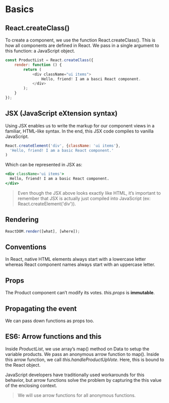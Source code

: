 # Basics

## React.createClass()

To create a component, we use the function React.createClass(). This is how all components are defined in React. We pass in a single argument to this function: a JavaScript object.

```js
const ProductList = React.createClass({
    render: function () {
        return (
            <div className="ui items">
                Hello, friend! I am a basci React component.
            </div>
        );
    }
});
```

## JSX (JavaScript eXtension syntax)

Using JSX enables us to write the markup for our component views in a familiar, HTML-like syntax. In the end, this JSX code compiles to vanilla JavaScript.

```js
React.createElement('div', {className: 'ui items'},
  'Hello, friend! I am a basic React component.'
)
```

Which can be represented in JSX as:

```jsx
<div className='ui items'>
  Hello, friend! I am a basic React component.
</div>
```

> Even though the JSX above looks exactly like HTML, it’s important to remember that JSX is actually just compiled into JavaScript (ex: React.createElement('div')).

## Rendering

```js
ReactDOM.render([what], [where]);
```

## Conventions

In React, native HTML elements always start with a lowercase letter whereas React component names always start with an uppercase letter.

## Props

The Product component can’t modify its votes. *this.props* is **immutable**.

## Propagating the event

We can pass down functions as props too.

## ES6: Arrow functions and this

Inside *ProductList*, we use array’s map() method on Data to setup the variable products. We pass an anonymous arrow function to map(). Inside this arrow function, we call *this.handleProductUpVote*. Here, this is bound to the React object.

JavaScript developers have traditionally used workarounds for this behavior, but arrow functions solve the problem by capturing the this value of the enclosing context.

> We will use arrow functions for all anonymous functions.